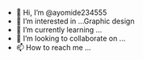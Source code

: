 - 👋 Hi, I’m @ayomide234555
- 👀 I’m interested in ...Graphic design
- 🌱 I’m currently learning ...
- 💞️ I’m looking to collaborate on ...
- 📫 How to reach me ...

<!---
ayomide234555/ayomide234555 is a ✨ special ✨ repository because its `README.md` (this file) appears on your GitHub profile.
You can click the Preview link to take a look at your changes.
--->
